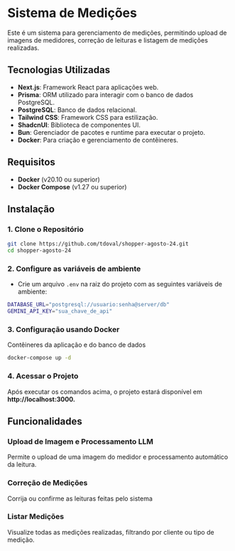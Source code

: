 # Sistema de Medições

Este é um sistema para gerenciamento de medições, permitindo upload de imagens de medidores, correção de leituras e listagem de medições realizadas.

## Tecnologias Utilizadas

- **Next.js**: Framework React para aplicações web.
- **Prisma**: ORM utilizado para interagir com o banco de dados PostgreSQL.
- **PostgreSQL**: Banco de dados relacional.
- **Tailwind CSS**: Framework CSS para estilização.
- **ShadcnUI**: Biblioteca de componentes UI.
- **Bun**: Gerenciador de pacotes e runtime para executar o projeto.
- **Docker**: Para criação e gerenciamento de contêineres.

## Requisitos

- **Docker** (v20.10 ou superior)
- **Docker Compose** (v1.27 ou superior)

## Instalação

### 1. Clone o Repositório

```bash
git clone https://github.com/tdoval/shopper-agosto-24.git
cd shopper-agosto-24
```

### 2. Configure as variáveis de ambiente

- Crie um arquivo `.env` na raiz do projeto com as seguintes variáveis de ambiente:

```bash
DATABASE_URL="postgresql://usuario:senha@server/db"
GEMINI_API_KEY="sua_chave_de_api"
```

### 3. Configuração usando Docker

Contêineres da aplicação e do banco de dados

```bash
docker-compose up -d
```

### 4. Acessar o Projeto

Após executar os comandos acima, o projeto estará disponível em **http://localhost:3000.**

## Funcionalidades

### Upload de Imagem e Processamento LLM

Permite o upload de uma imagem do medidor e processamento automático da leitura.

### Correção de Medições

Corrija ou confirme as leituras feitas pelo sistema

### Listar Medições

Visualize todas as medições realizadas, filtrando por cliente ou tipo de medição.
